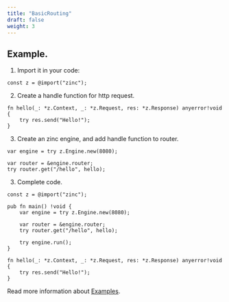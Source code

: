 ```yaml
---
title: "BasicRouting"
draft: false
weight: 3
---
```


## Example.

1. Import it in your code:
```zig
const z = @import("zinc");
```

2. Create a handle function for http request.
```zig
fn hello(_: *z.Context, _: *z.Request, res: *z.Response) anyerror!void {
    try res.send("Hello!");
}
```

3. Create an zinc engine, and add handle function to router.
```zig
var engine = try z.Engine.new(8080);

var router = &engine.router;
try router.get("/hello", hello);
```

3. Complete code.
```zig
const z = @import("zinc");

pub fn main() !void {
    var engine = try z.Engine.new(8080);

    var router = &engine.router;
    try router.get("/hello", hello);

    try engine.run();
}

fn hello(_: *z.Context, _: *z.Request, res: *z.Response) anyerror!void {
    try res.send("Hello!");
}
```

Read more information about [Examples](https://github.com/zon-dev/zinc-examples).

